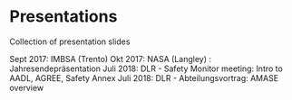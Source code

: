 # Presentations
Collection of presentation slides

Sept 2017: IMBSA (Trento)
Okt 2017: NASA (Langley) : Jahresendepräsentation
Juli 2018: DLR - Safety Monitor meeting: Intro to AADL, AGREE, Safety Annex
Juli 2018: DLR - Abteilungsvortrag: AMASE overview
